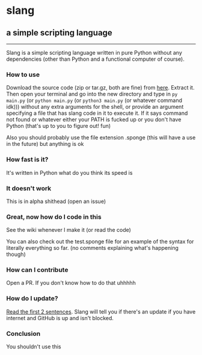 # slang

## a simple scripting language

---

Slang is a simple scripting language written in pure Python without any dependencies (other than Python and a functional computer of course).

### How to use

Download the source code (zip or tar.gz, both are fine) from [here](https://github.com/Butterroach/slang/releases/latest). Extract it. Then open your terminal and go into the new directory and type in `py main.py` (or `python main.py` (or `python3 main.py` (or whatever command idk))) without any extra arguments for the shell, or provide an argument specifying a file that has slang code in it to execute it. If it says command not found or whatever either your PATH is fucked up or you don't have Python (that's up to you to figure out! fun)

Also you should probably use the file extension .sponge (this will have a use in the future) but anything is ok

### How fast is it?

It's written in Python what do you think its speed is

### It doesn't work

This is in alpha shithead (open an issue)

### Great, now how do I code in this

See the wiki whenever I make it (or read the code)

You can also check out the test.sponge file for an example of the syntax for literally everything so far. (no comments explaining what's happening though)

### How can I contribute

Open a PR. If you don't know how to do that uhhhhh

### How do I update?

[Read the first 2 sentences](#how-to-use). Slang will tell you if there's an update if you have internet and GitHub is up and isn't blocked.

### Conclusion

You shouldn't use this
